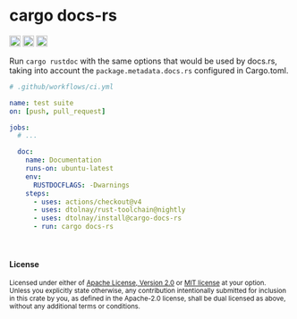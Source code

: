 # cargo docs-rs

[<img alt="github" src="https://img.shields.io/badge/github-dtolnay/cargo--docs--rs-8da0cb?style=for-the-badge&labelColor=555555&logo=github" height="20">](https://github.com/dtolnay/cargo-docs-rs)
[<img alt="crates.io" src="https://img.shields.io/crates/v/cargo-docs-rs.svg?style=for-the-badge&color=fc8d62&logo=rust" height="20">](https://crates.io/crates/cargo-docs-rs)
[<img alt="build status" src="https://img.shields.io/github/actions/workflow/status/dtolnay/cargo-docs-rs/ci.yml?branch=master&style=for-the-badge" height="20">](https://github.com/dtolnay/cargo-docs-rs/actions?query=branch%3Amaster)

Run `cargo rustdoc` with the same options that would be used by docs.rs, taking
into account the `package.metadata.docs.rs` configured in Cargo.toml.

```yaml
# .github/workflows/ci.yml

name: test suite
on: [push, pull_request]

jobs:
  # ...

  doc:
    name: Documentation
    runs-on: ubuntu-latest
    env:
      RUSTDOCFLAGS: -Dwarnings
    steps:
      - uses: actions/checkout@v4
      - uses: dtolnay/rust-toolchain@nightly
      - uses: dtolnay/install@cargo-docs-rs
      - run: cargo docs-rs
```

<br>

#### License

<sup>
Licensed under either of <a href="LICENSE-APACHE">Apache License, Version
2.0</a> or <a href="LICENSE-MIT">MIT license</a> at your option.
</sup>

<br>

<sub>
Unless you explicitly state otherwise, any contribution intentionally submitted
for inclusion in this crate by you, as defined in the Apache-2.0 license, shall
be dual licensed as above, without any additional terms or conditions.
</sub>
